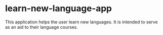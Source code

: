 # learn-new-language-app
This application helps the user learn new languages. It is intended to serve as an aid to their language courses.
